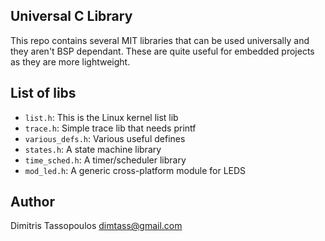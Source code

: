 Universal C Library
----

This repo contains several MIT libraries that can be used universally
and they aren't BSP dependant. These are quite useful for embedded
projects as they are more lightweight.

## List of libs
* `list.h`: This is the Linux kernel list lib
* `trace.h`: Simple trace lib that needs printf
* `various_defs.h`: Various useful defines
* `states.h`: A state machine library
* `time_sched.h`: A timer/scheduler library
* `mod_led.h`: A generic cross-platform module for LEDS

## Author
Dimitris Tassopoulos <dimtass@gmail.com>